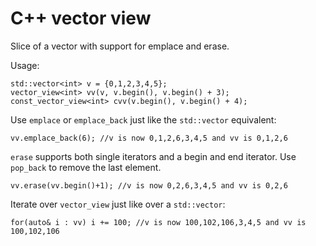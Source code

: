 # C++ vector view
Slice of a vector with support for emplace and erase.

Usage:

```
std::vector<int> v = {0,1,2,3,4,5};
vector_view<int> vv(v, v.begin(), v.begin() + 3);
const_vector_view<int> cvv(v.begin(), v.begin() + 4);
```

Use `emplace` or `emplace_back` just like the `std::vector` equivalent:
```
vv.emplace_back(6); //v is now 0,1,2,6,3,4,5 and vv is 0,1,2,6
```

`erase` supports both single iterators and a begin and end iterator. Use `pop_back` to remove the last element.
```
vv.erase(vv.begin()+1); //v is now 0,2,6,3,4,5 and vv is 0,2,6
```

Iterate over `vector_view` just like over a `std::vector`:
```
for(auto& i : vv) i += 100; //v is now 100,102,106,3,4,5 and vv is 100,102,106
```
